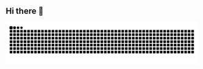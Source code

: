 ## Hi there 👋

<picture>
  <source media="(prefers-color-scheme: dark)" srcset="https://raw.githubusercontent.com/s-Lore/s-Lore/output/github-contribution-grid-snake-dark.svg">
  <source media="(prefers-color-scheme: light)" srcset="https://raw.githubusercontent.com/s-Lore/s-Lore/output/github-contribution-grid-snake.svg">
  <img alt="github contribution grid snake animation" src="https://raw.githubusercontent.com/s-Lore/s-Lore/output/github-contribution-grid-snake.svg">
</picture>
